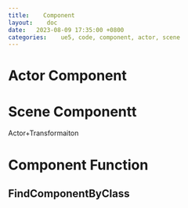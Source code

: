 ```yaml
---
title:    Component
layout:    doc
date:   2023-08-09 17:35:00 +0800
categories:    ue5, code, component, actor, scene
---
```


# Actor Component

# Scene Componentt
Actor+Transformaiton

# Component Function
## FindComponentByClass